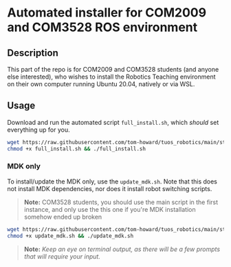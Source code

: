 # Automated installer for COM2009 and COM3528 ROS environment

## Description

This part of the repo is for COM2009 and COM3528 students (and anyone else interested), who wishes to install the Robotics Teaching environment on their own computer running Ubuntu 20.04, natively or via WSL.

## Usage

Download and run the automated script `full_install.sh`, which *should* set everything up for you.

```bash
wget https://raw.githubusercontent.com/tom-howard/tuos_robotics/main/students/full_install.sh
chmod +x full_install.sh && ./full_install.sh
```

### MDK only

To install/update the MDK only, use the `update_mdk.sh`. Note that this does not install MDK dependencies, nor does it install robot switching scripts.

>**Note:** COM3528 students, you should use the main script in the first instance, and only use the this one if you're MDK installation somehow ended up broken  

```bash
wget https://raw.githubusercontent.com/tom-howard/tuos_robotics/main/students/update_mdk.sh
chmod +x update_mdk.sh && ./update_mdk.sh
```

>**Note:** *Keep an eye on terminal output, as there will be a few prompts that will require your input.*
